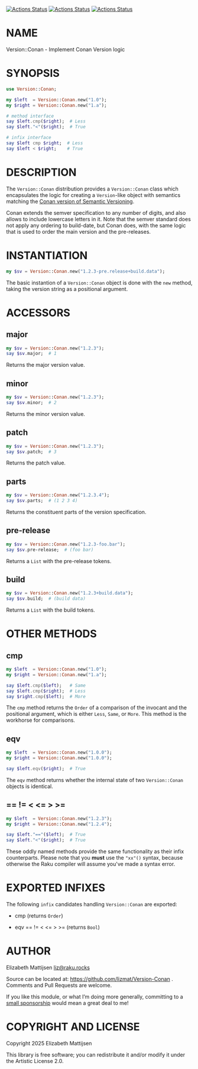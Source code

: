 [![Actions Status](https://github.com/lizmat/Version-Conan/actions/workflows/linux.yml/badge.svg)](https://github.com/lizmat/Version-Conan/actions) [![Actions Status](https://github.com/lizmat/Version-Conan/actions/workflows/macos.yml/badge.svg)](https://github.com/lizmat/Version-Conan/actions) [![Actions Status](https://github.com/lizmat/Version-Conan/actions/workflows/windows.yml/badge.svg)](https://github.com/lizmat/Version-Conan/actions)

NAME
====

Version::Conan - Implement Conan Version logic

SYNOPSIS
========

```raku
use Version::Conan;

my $left  = Version::Conan.new("1.0");
my $right = Version::Conan.new("1.a");

# method interface
say $left.cmp($right);  # Less
say $left."<"($right);  # True

# infix interface
say $left cmp $right;  # Less
say $left < $right;    # True
```

DESCRIPTION
===========

The `Version::Conan` distribution provides a `Version::Conan` class which encapsulates the logic for creating a `Version`-like object with semantics matching the [Conan version of Semantic Versioning](https://docs.conan.io/2/tutorial/versioning/version_ranges.html#semantic-versioning).

Conan extends the semver specification to any number of digits, and also allows to include lowercase letters in it. Note that the semver standard does not apply any ordering to build-date, but Conan does, with the same logic that is used to order the main version and the pre-releases.

INSTANTIATION
=============

```raku
my $sv = Version::Conan.new("1.2.3-pre.release+build.data");
```

The basic instantion of a `Version::Conan` object is done with the `new` method, taking the version string as a positional argument.

ACCESSORS
=========

major
-----

```raku
my $sv = Version::Conan.new("1.2.3");
say $sv.major;  # 1
```

Returns the major version value.

minor
-----

```raku
my $sv = Version::Conan.new("1.2.3");
say $sv.minor;  # 2
```

Returns the minor version value.

patch
-----

```raku
my $sv = Version::Conan.new("1.2.3");
say $sv.patch;  # 3
```

Returns the patch value.

parts
-----

```raku
my $sv = Version::Conan.new("1.2.3.4");
say $sv.parts;  # (1 2 3 4)
```

Returns the constituent parts of the version specification.

pre-release
-----------

```raku
my $sv = Version::Conan.new("1.2.3-foo.bar");
say $sv.pre-release;  # (foo bar)
```

Returns a `List` with the pre-release tokens.

build
-----

```raku
my $sv = Version::Conan.new("1.2.3+build.data");
say $sv.build;  # (build data)
```

Returns a `List` with the build tokens.

OTHER METHODS
=============

cmp
---

```raku
my $left  = Version::Conan.new("1.0");
my $right = Version::Conan.new("1.a");

say $left.cmp($left);   # Same
say $left.cmp($right);  # Less
say $right.cmp($left);  # More
```

The `cmp` method returns the `Order` of a comparison of the invocant and the positional argument, which is either `Less`, `Same`, or `More`. This method is the workhorse for comparisons.

eqv
---

```raku
my $left  = Version::Conan.new("1.0.0");
my $right = Version::Conan.new("1.0.0");

say $left.eqv($right);  # True
```

The `eqv` method returns whether the internal state of two `Version::Conan` objects is identical.

== != < <= > >=
---------------

```raku
my $left  = Version::Conan.new("1.2.3");
my $right = Version::Conan.new("1.2.4");

say $left."=="($left);  # True
say $left."<"($right);  # True
```

These oddly named methods provide the same functionality as their infix counterparts. Please note that you **must** use the `"xx"()` syntax, because otherwise the Raku compiler will assume you've made a syntax error.

EXPORTED INFIXES
================

The following `infix` candidates handling `Version::Conan` are exported:

  * cmp (returns `Order`)

  * eqv == != < <= > >= (returns `Bool`)

AUTHOR
======

Elizabeth Mattijsen <liz@raku.rocks>

Source can be located at: https://github.com/lizmat/Version-Conan . Comments and Pull Requests are welcome.

If you like this module, or what I’m doing more generally, committing to a [small sponsorship](https://github.com/sponsors/lizmat/) would mean a great deal to me!

COPYRIGHT AND LICENSE
=====================

Copyright 2025 Elizabeth Mattijsen

This library is free software; you can redistribute it and/or modify it under the Artistic License 2.0.

